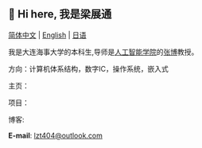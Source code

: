 ## **👋 Hi here, 我是梁展通**
[简体中文]() | [English]() | [日语]()

我是大连海事大学的本科生,导师是[人工智能学院](https://ai.dlmu.edu.cn/)的[张博](https://www.bzhang.work/)教授。

方向：计算机体系结构，数字IC，操作系统，嵌入式

主页：

项目：

博客:

**E-mail**: lzt404@outlook.com

<!--
**lzt404/lzt404** is a ✨ _special_ ✨ repository because its `README.md` (this file) appears on your GitHub profile.

Here are some ideas to get you started:

- 🔭 I’m currently working on ...
- 🌱 I’m currently learning ...
- 👯 I’m looking to collaborate on ...
- 🤔 I’m looking for help with ...
- 💬 Ask me about ...
- 📫 How to reach me: ...
- 😄 Pronouns: ...
- ⚡ Fun fact: ...
-->
